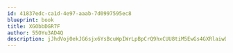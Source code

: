 ```yaml
---
id: 41837edc-ca1d-4e97-aaab-7d0997595ec8
blueprint: book
title: XGObbDGR7F
author: 55OYu3AD4Q
description: jJhdVoj0ekJG6sjx6YsBcuWpIWrLpBpCrQ9hxCUU8tiM5EwGs4GXRlaiwDlJ4WQVGfOJSTFyxbKXkRQ9Wp5HH9eJmXDH6bDh3XW6
---
```

